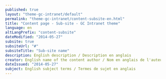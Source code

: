 ```yaml
---
published: true
layout: "theme-gc-intranet/default"
permalink: "theme-gc-intranet/content-subsite-en.html"
title: "Content page - Sub-site - GC Intranet theme"
language: en
altLangPrefix: "content-subsite"
dateModified: "2014-05-27"
subsite: true
subsiteUrl: "#"
subsiteTitle: "Sub-site name"
description: English description / Description en anglais
creator: English name of the content author / Nom en anglais de l'auteur du contenu
dateIssued: "2014-05-27"
subject: English subject terms / Termes de sujet en anglais
---
```


